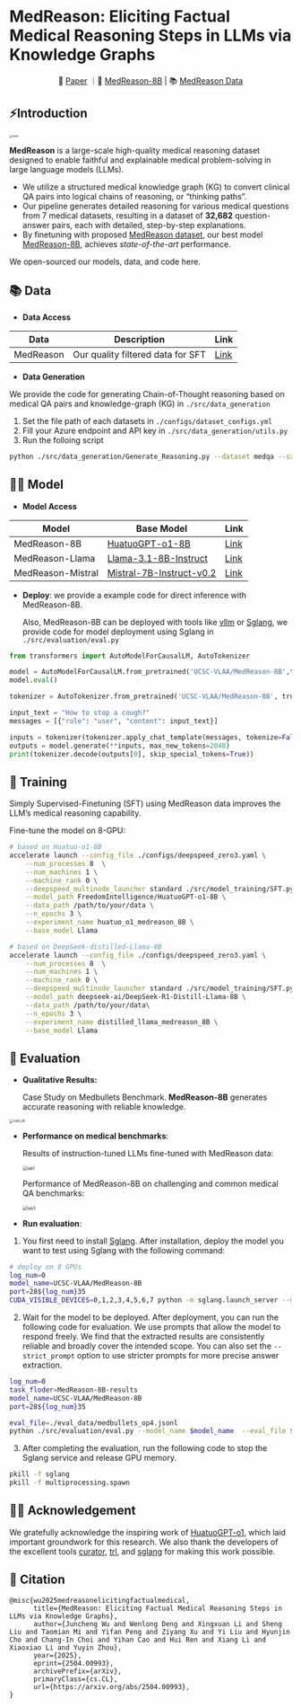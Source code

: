 # MedReason: Eliciting Factual Medical Reasoning Steps in LLMs via Knowledge Graphs
<p align="center">
📃 <a href="https://arxiv.org/abs/2504.00993" target="_blank">Paper</a> ｜🤗 <a href="https://huggingface.co/UCSC-VLAA/MedReason-8B" target="_blank">MedReason-8B</a> | 📚 <a href="https://huggingface.co/datasets/UCSC-VLAA/MedReason" target="_blank">MedReason Data</a>
</p>


## ⚡Introduction

<img src="./assets/main.png" alt="main" style="zoom: 33%;" />

**MedReason** is a large-scale high-quality medical reasoning dataset designed to enable faithful and explainable medical problem-solving in large language models (LLMs).

- We utilize a structured medical knowledge graph (KG) to convert clinical QA pairs into logical chains of reasoning, or “thinking paths”.
- Our pipeline generates detailed reasoning for various medical questions from 7 medical datasets, resulting in a dataset of **32,682** question-answer pairs, each with detailed, step-by-step explanations. 
- By finetuning with proposed [MedReason dataset](https://huggingface.co/datasets/UCSC-VLAA/MedReason), our best model [MedReason-8B](https://huggingface.co/UCSC-VLAA/MedReason-8B), achieves *state-of-the-art* performance.

We open-sourced our models, data, and code here.

## 📚 Data

- **Data Access**

| Data      | Description                       | Link                                                        |
| --------- | --------------------------------- | ----------------------------------------------------------- |
| MedReason | Our quality filtered data for SFT | [Link](https://huggingface.co/datasets/UCSC-VLAA/MedReason) |

- **Data Generation**

We provide the code for generating Chain-of-Thought reasoning based on medical QA pairs and knowledge-graph (KG) in `./src/data_generation`

1. Set the file path of each datasets in `./configs/dataset_configs.yml`
2. Fill your Azure endpoint and API key in `./src/data_generation/utils.py`
3. Run the folloing script

```bash
python ./src/data_generation/Generate_Reasoning.py --dataset medqa --sample <number_of_samples> --start_idx 0 --batch_size 1&
```

## 👨‍⚕️ Model

- **Model Access**

| Model             | Base Model                                                   | Link                                                       |
| ----------------- | ------------------------------------------------------------ | ---------------------------------------------------------- |
| MedReason-8B      | [HuatuoGPT-o1-8B](https://huggingface.co/FreedomIntelligence/HuatuoGPT-o1-8B) | [Link](https://huggingface.co/UCSC-VLAA/MedReason-8B)      |
| MedReason-Llama   | [Llama-3.1-8B-Instruct](https://huggingface.co/meta-llama/Llama-3.1-8B-Instruct) | [Link](https://huggingface.co/UCSC-VLAA/MedReason-Llama)   |
| MedReason-Mistral | [Mistral-7B-Instruct-v0.2](https://huggingface.co/mistralai/Mistral-7B-Instruct-v0.2) | [Link](https://huggingface.co/UCSC-VLAA/MedReason-Mistral) |

- **Deploy**: we provide a example code for direct inference with MedReason-8B. 

  Also, MedReason-8B can be deployed with tools like [vllm](https://github.com/vllm-project/vllm) or [Sglang](https://github.com/sgl-project/sglang), we provide code for model deployment using Sglang in `./src/evaluation/eval.py`

```python
from transformers import AutoModelForCausalLM, AutoTokenizer

model = AutoModelForCausalLM.from_pretrained('UCSC-VLAA/MedReason-8B',torch_dtype="auto",device_map="auto", use_safetensors= True)
model.eval()

tokenizer = AutoTokenizer.from_pretrained('UCSC-VLAA/MedReason-8B', trust_remote_code=True, padding_side='left')

input_text = "How to stop a cough?"
messages = [{"role": "user", "content": input_text}]

inputs = tokenizer(tokenizer.apply_chat_template(messages, tokenize=False,add_generation_prompt=True), return_tensors="pt").to(model.device)
outputs = model.generate(**inputs, max_new_tokens=2048)
print(tokenizer.decode(outputs[0], skip_special_tokens=True))
```

## 🚀 Training

Simply Supervised-Finetuning (SFT) using MedReason data improves the LLM’s medical reasoning capability.

Fine-tune the model on 8-GPU:

```bash
# based on Huatuo-o1-8B
accelerate launch --config_file ./configs/deepspeed_zero3.yaml \
    --num_processes 8  \
    --num_machines 1 \
    --machine_rank 0 \
    --deepspeed_multinode_launcher standard ./src/model_training/SFT.py \
    --model_path FreedomIntelligence/HuatuoGPT-o1-8B \
    --data_path /path/to/your/data \
    --n_epochs 3 \
    --experiment_name huatuo_o1_medreason_8B \
    --base_model Llama

# based on DeepSeek-distilled-Llama-8B
accelerate launch --config_file ./configs/deepspeed_zero3.yaml \
    --num_processes 8  \
    --num_machines 1 \
    --machine_rank 0 \
    --deepspeed_multinode_launcher standard ./src/model_training/SFT.py \
    --model_path deepseek-ai/DeepSeek-R1-Distill-Llama-8B \
    --data_path /path/to/your/data\
    --n_epochs 3 \
    --experiment_name distilled_llama_medreason_8B \
    --base_model Llama
```

## 🧐 Evaluation

- **Qualitative Results:**

  Case Study on Medbullets Benchmark. **MedReason-8B** generates accurate reasoning with reliable knowledge.

<img src="./assets/case_v6.png" alt="case_v6" style="zoom: 40%;" />

- **Performance on medical benchmarks**:

  Results of instruction-tuned LLMs fine-tuned with MedReason data:

  <img src="./assets/tab1.png" alt="tab1" style="zoom:50%;" />

  Performance of MedReason-8B on challenging and common medical QA benchmarks:

  <img src="./assets/tab3.png" alt="tab3" style="zoom:50%;" />

- **Run evaluation**:

1. You first need to install [Sglang](https://github.com/sgl-project/sglang). After installation, deploy the model you want to test using Sglang with the following command:

```bash
# deploy on 8 GPUs
log_num=0
model_name=UCSC-VLAA/MedReason-8B
port=28${log_num}35
CUDA_VISIBLE_DEVICES=0,1,2,3,4,5,6,7 python -m sglang.launch_server --model-path $model_name --port $port --mem-fraction-static 0.8 --dp 8 --tp 1  > sglang${log_num}.log 2>&1 &
```

2. Wait for the model to be deployed. After deployment, you can run the following code for evaluation. We use prompts that allow the model to respond freely. We find that the extracted results are consistently reliable and broadly cover the intended scope. You can also set the `--strict_prompt` option to use stricter prompts for more precise answer extraction.

```bash
log_num=0
task_floder=MedReason-8B-results
model_name=UCSC-VLAA/MedReason-8B
port=28${log_num}35

eval_file=./eval_data/medbullets_op4.jsonl
python ./src/evaluation/eval.py --model_name $model_name  --eval_file $eval_file --port $port --strict_prompt --batch_size 1000 --max_new_tokens 2000 --task_floder $task_floder
```

3. After completing the evaluation, run the following code to stop the Sglang service and release GPU memory.

```bash
pkill -f sglang
pkill -f multiprocessing.spawn
```

## 🙏🏼 Acknowledgement

We gratefully acknowledge the inspiring work of [HuatuoGPT-o1](https://github.com/FreedomIntelligence/HuatuoGPT-o1), which laid important groundwork for this research. We also thank the developers of the excellent tools [curator](https://github.com/bespokelabsai/curator/), [trl](https://github.com/huggingface/trl), and [sglang](https://github.com/sgl-project/sglang) for making this work possible.

## 📖 Citation

```
@misc{wu2025medreasonelicitingfactualmedical,
      title={MedReason: Eliciting Factual Medical Reasoning Steps in LLMs via Knowledge Graphs}, 
      author={Juncheng Wu and Wenlong Deng and Xingxuan Li and Sheng Liu and Taomian Mi and Yifan Peng and Ziyang Xu and Yi Liu and Hyunjin Cho and Chang-In Choi and Yihan Cao and Hui Ren and Xiang Li and Xiaoxiao Li and Yuyin Zhou},
      year={2025},
      eprint={2504.00993},
      archivePrefix={arXiv},
      primaryClass={cs.CL},
      url={https://arxiv.org/abs/2504.00993}, 
}
```

